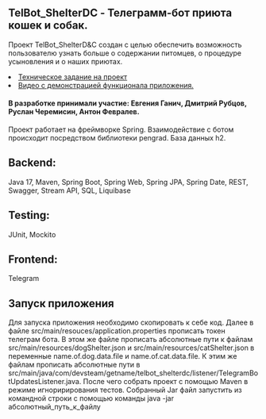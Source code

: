 <h2>TelBot_ShelterDC - Телеграмм-бот приюта кошек и собак.</h2>
  
Проект TelBot_ShelterD&amp;C создан с целью обеспечить возможность пользователю узнать больше о содержании питомцев, о процедуре усыновления и о наших приютах. 

<li><a href="https://skyengpublic.notion.site/47bcac1b049f4af6b351e2ab5d05afb4">Техническое задание на проект</a></li>
<li><a href="">Видео с демонстрацией функционала приложения.</a></li>
<h4>В разработке принимали участие: Евгения Ганич, Дмитрий Рубцов, Руслан Черемисин, Антон Февралев.</h4>

Проект работает на фреймворке Spring. Взаимодействие с ботом происходит посредством библиотеки pengrad. База данных h2.

<h2>Backend:</h2>
    Java 17, Maven, Spring Boot, Spring Web, Spring JPA, Spring Date, REST, Swagger, Stream API, SQL, Liquibase
 <h2>Testing:</h2>
    JUnit, Mockito 
<h2>Frontend:</h2>
    Telegram
 <h2>Запуск приложения</h2>
    Для запуска приложения необходимо скопировать к себе код. Далее в файле src/main/resouces/application.properties прописать токен телеграм бота. В этом же файле прописать абсолютные пути к файлам src/main/resources/dogShelter.json и src/main/resources/catShelter.json в переменные name.of.dog.data.file и name.of.cat.data.file. К этим же файлам прописать абсолютные пути в src/main/java/com/devsteam/getname/telbot_shelterdc/listener/TelegramBotUpdatesListener.java.  После чего собрать проект с помощью Maven в режиме игноририрования тестов. Собранный Jar файл запустить из командной строки с помощью команды java -jar абсолютный_путь_к_файлу
   

